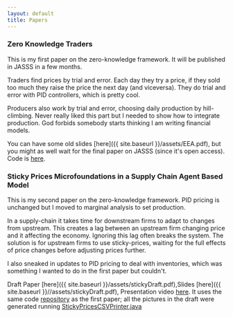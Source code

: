 ```yaml
---
layout: default
title: Papers
---
```


### Zero Knowledge Traders
This is my first paper on the zero-knowledge framework. It will be published in JASSS in a few months.

Traders find prices by trial and error. Each day they try a price, if they sold too much they raise the price the next day (and viceversa). They do trial and error with PID controllers, which is pretty cool.

Producers also work by trial and error, choosing daily production by hill-climbing. Never really liked this part but I needed to show how to integrate production. God forbids somebody starts thinking I am writing financial models.

You can have some old slides [here]({{ site.baseurl }}/assets/EEA.pdf), but you might as well wait for the final paper on JASSS (since it's open access).
Code is [here](https://github.com/CarrKnight/MacroIIDiscrete).

### Sticky Prices Microfoundations in a Supply Chain Agent Based Model
This is my second paper on the zero-knowledge framework. PID pricing is unchanged but I moved to marginal analysis to set production.

In a supply-chain it takes time for downstream firms to adapt to changes from upstream. This creates a lag between an upstream firm changing price and it affecting the economy. Ignoring this lag often breaks the system. The solution is for upstream firms to use sticky-prices, waiting for the full effects of price changes before adjusting prices further. 

I also sneaked in updates to PID pricing to deal with inventories, which was something I wanted to do in the first paper but couldn't.

Draft Paper [here]({{ site.baseurl }}/assets/stickyDraft.pdf),Slides [here]({{ site.baseurl }}//assets/stickyDraft.pdf), Presentation video [here](https://www.youtube.com/watch?v=DCsgPY27XB0). 
It uses the same code [repository](https://github.com/CarrKnight/MacroIIDiscrete) as the first paper; all the pictures in the draft were generated running [StickyPricesCSVPrinter.java](https://github.com/CarrKnight/MacroIIDiscrete/blob/master/src/main/java/model/experiments/stickyprices/StickyPricesCSVPrinter.java) 

